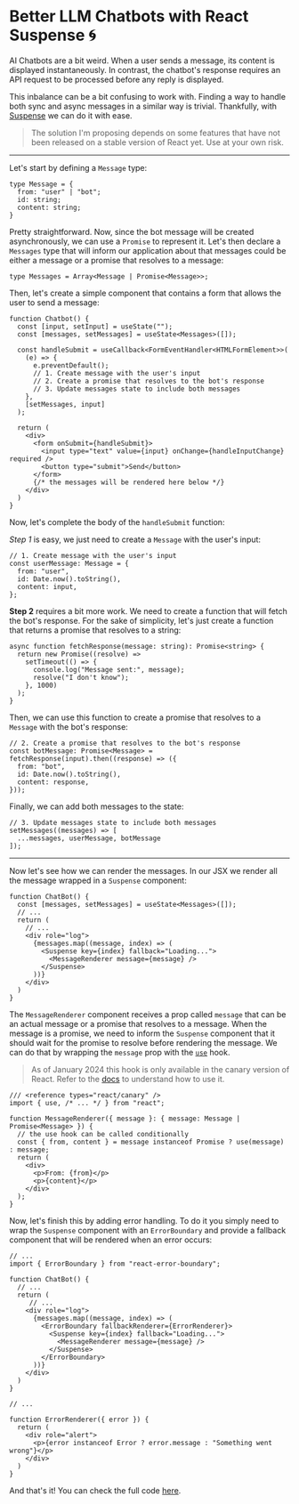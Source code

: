 # Better LLM Chatbots with React Suspense 🌀

AI Chatbots are a bit weird. When a user sends a message, its content is displayed instantaneously. In contrast, the chatbot's response requires an API request to be processed before any reply is displayed.

This inbalance can be a bit confusing to work with. Finding a way to handle both sync and async messages in a similar way is trivial. Thankfully, with [Suspense](https://react.dev/reference/react/Suspense) we can do it with ease.

> The solution I'm proposing depends on some features that have not been released on a stable version of React yet. Use at your own risk.

---

Let's start by defining a `Message` type:

```tsx
type Message = {
  from: "user" | "bot";
  id: string;
  content: string;
}
```

Pretty straightforward. Now, since the bot message will be created asynchronously, we can use a `Promise` to represent it. Let's then declare a `Messages` type that will inform our application about that messages could be either a message or a promise that resolves to a message:

```tsx
type Messages = Array<Message | Promise<Message>>;
```

Then, let's create a simple component that contains a form that allows the user to send a message:

```tsx
function Chatbot() {
  const [input, setInput] = useState("");
  const [messages, setMessages] = useState<Messages>([]);
  
  const handleSubmit = useCallback<FormEventHandler<HTMLFormElement>>(
    (e) => {
      e.preventDefault();
      // 1. Create message with the user's input
      // 2. Create a promise that resolves to the bot's response
      // 3. Update messages state to include both messages
    },
    [setMessages, input]
  );
  
  return (
    <div>
      <form onSubmit={handleSubmit}>
        <input type="text" value={input} onChange={handleInputChange} required />
        <button type="submit">Send</button>
      </form>
      {/* the messages will be rendered here below */}
    </div>
  )
}
```

Now, let's complete the body of the `handleSubmit` function:

*Step 1* is easy, we just need to create a `Message` with the user's input:

```tsx
// 1. Create message with the user's input
const userMessage: Message = {
  from: "user",
  id: Date.now().toString(),
  content: input,
};
```

**Step 2** requires a bit more work. We need to create a function that will fetch the bot's response. For the sake of simplicity, let's just create a function that returns a promise that resolves to a string:

```tsx
async function fetchResponse(message: string): Promise<string> {
  return new Promise((resolve) =>
    setTimeout(() => {
      console.log("Message sent:", message);
      resolve("I don't know");
    }, 1000)
  );
}
```

Then, we can use this function to create a promise that resolves to a `Message` with the bot's response:

```tsx
// 2. Create a promise that resolves to the bot's response
const botMessage: Promise<Message> = fetchResponse(input).then((response) => ({
  from: "bot",
  id: Date.now().toString(),
  content: response,
}));
```

Finally, we can add both messages to the state:

```tsx
// 3. Update messages state to include both messages
setMessages((messages) => [
  ...messages, userMessage, botMessage
]);
```

---

Now let's see how we can render the messages. In our JSX we render all the message wrapped in a `Suspense` component:

```tsx
function ChatBot() {
  const [messages, setMessages] = useState<Messages>([]);
  // ...
  return (
    // ...
    <div role="log">
      {messages.map((message, index) => (
        <Suspense key={index} fallback="Loading...">
          <MessageRenderer message={message} />
        </Suspense>
      ))}
    </div>
  )
}
```

The `MessageRenderer` component receives a prop called `message` that can be an actual message or a promise that resolves to a message. When the message is a promise, we need to inform the `Suspense` component that it should wait for the promise to resolve before rendering the message. We can do that by wrapping the `message` prop with the [`use`](https://react.dev/reference/react/use) hook.

> As of January 2024 this hook is only available in the canary version of React. Refer to the [docs](https://react.dev/reference/react/use) to understand how to use it.

```tsx
/// <reference types="react/canary" />
import { use, /* ... */ } from "react";

function MessageRenderer({ message }: { message: Message | Promise<Message> }) {
  // the use hook can be called conditionally
  const { from, content } = message instanceof Promise ? use(message) : message;
  return (
    <div>
      <p>From: {from}</p>
      <p>{content}</p>
    </div>
  );
}
```

Now, let's finish this by adding error handling. To do it you simply need to wrap the `Suspense` component with an `ErrorBoundary` and provide a fallback component that will be rendered when an error occurs:

```tsx
// ...
import { ErrorBoundary } from "react-error-boundary";

function ChatBot() {
  // ...
  return (
     // ...
    <div role="log">
      {messages.map((message, index) => (
        <ErrorBoundary fallbackRenderer={ErrorRenderer}>
          <Suspense key={index} fallback="Loading...">
            <MessageRenderer message={message} />
          </Suspense>
        </ErrorBoundary>
      ))}
    </div>
  )
}

// ...

function ErrorRenderer({ error }) {
  return (
    <div role="alert">
      <p>{error instanceof Error ? error.message : "Something went wrong"}</p>
    </div>
  )
}
```

And that's it! You can check the full code [here](https://github.com/fibonacid/react-suspence-chat-app/blob/main/src/App.tsx).
